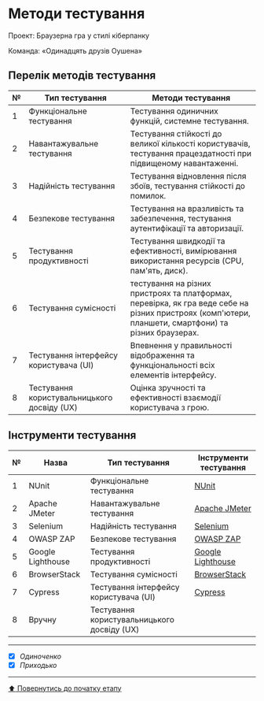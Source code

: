 # Методи тестування

Проект: Браузерна гра у стилі кіберпанку

Команда: «Одинадцять друзів Оушена»


## Перелік методів тестування 

№ | Тип тестування | Методи тестування 
--|---------------------|----------
1 | Функціональне тестування | Тестування одиничних функцій, системне тестування.
2 | Навантажувальне тестування | Тестування стійкості до великої кількості користувачів, тестування працездатності при підвищеному навантаженні.
3 | Надійність тестування | Тестування відновлення після збоїв, тестування стійкості до помилок.
4 | Безпекове тестування | Тестування на вразливість та забезпечення, тестування аутентифікації та авторизації.
5 | Тестування продуктивності | Тестування швидкодії та ефективності, вимірювання використання ресурсів (CPU, пам'ять, диск).
6 | Тестування сумісності | тестування на різних пристроях та платформах, перевірка, як гра веде себе на різних пристроях (комп'ютери, планшети, смартфони) та різних браузерах.
7 | Тестування інтерфейсу користувача (UI) | Впевнення у правильності відображення та функціональності всіх елементів інтерфейсу.
8 | Тестування користувальницького досвіду (UX) | Оцінка зручності та ефективності взаємодії користувача з грою.

## Інструменти тестування

№ | Назва | Тип тестування | Інструменти тестування |
--|---------------------|----------|-----------|
1 | NUnit | Функціональне тестування | [NUnit](https://nunit.org/)
2 | Apache JMeter | Навантажувальне тестування |[Apache JMeter]([https://jmeter.apache.org/](https://a.testable.io/?redirect=%252F))
3 | Selenium | Надійність тестування |[Selenium](https://www.selenium.dev/)
4 | OWASP ZAP | Безпекове тестування |[OWASP ZAP](https://www.zaproxy.org/)
5 | Google Lighthouse | Тестування продуктивності |[Google Lighthouse](https://chromewebstore.google.com/detail/lighthouse/blipmdconlkpinefehnmjammfjpmpbjk?hl=ru)
6 | BrowserStack | Тестування сумісності |[BrowserStack](https://www.browserstack.com/)
7 | Cypress | Тестування інтерфейсу користувача (UI) |[Cypress](https://www.cypress.io/)
8 | Вручну | Тестування користувальницького досвіду (UX) |


---

- [x] *Одиноченко*
- [x] *Приходько*

---
[:arrow_up: Повернутись до початку етапу](/docs/2.Planning/README.md)
